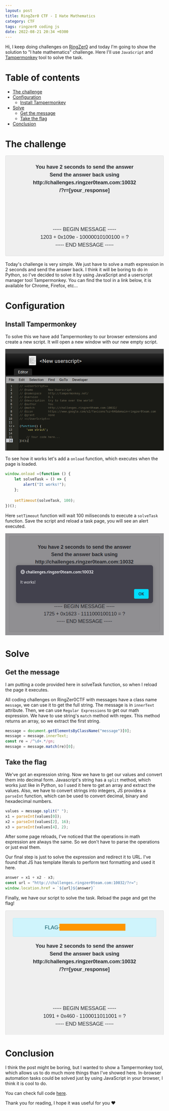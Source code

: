 ```yaml
---
layout: post
title: RingZer0 CTF - I Hate Mathematics
category: CTF
tags: ringzer0 coding js
date: 2022-08-21 20:34 +0300
---
```


Hi, I keep doing challenges on [RingZer0](https://ringzer0ctf.com/) and today I'm going to show the solution to "I hate mathematics" challenge. Here I'll use `JavaScript` and [Tampermonkey](https://addons.mozilla.org/en-US/firefox/addon/tampermonkey/) tool to solve the task.

# Table of contents

- [The challenge](#the-challenge)
- [Configuration](#configuration)
  * [Install Tampermonkey](#install-tampermonkey)
- [Solve](#solve)
  * [Get the message](#get-the-message)
  * [Take the flag](#take-the-flag)
- [Conclusion](#conclusion)

# The challenge

![Challenge banner](/assets/ringzer0/coding_challenges/i-hate-mathematics/i-hate-mathematics.png)

Today's challenge is very simple. We just have to solve a math expression in 2 seconds and send the answer back. I think it will be boring to do in Python, so I've decided to solve it by using JavaScript and a userscript manager tool Tampermonkey. You can find the tool in a link below, it is available for Chrome, Firefox, etc...

# Configuration

## Install Tampermonkey

To solve this we have add Tampermonkey to our browser extensions and create a new script. It will open a new window with our new empty script.

![Tampermonkey new script](/assets/ringzer0/coding_challenges/i-hate-mathematics/tm_new_script.png)

To see how it works let's add a `onload` function, which executes when the page is loaded.

```javascript
window.onload =(function () {
    let solveTask = () => {
        alert("It works!");
    };

    setTimeout(solveTask, 100);
})();
```

Here `setTimeout` function will wait 100 miliseconds to execute a `solveTask` function. Save the script and reload a task page, you will see an alert executed.

![Tampermonkey works](/assets/ringzer0/coding_challenges/i-hate-mathematics/tm_works.png)

# Solve

## Get the message

I am putting a code provided here in solveTask function, so when I reload the page it executes.

All coding challenges on RingZer0CTF with messages have a class name `message`, we can use it to get the full string. The message is in `innerText` attribute. Then, we can use `Regular Expressions` to get our math expression. We have to use string's `match` method with regex. This method returns an array, so we extract the first string.

```javascript
message = document.getElementsByClassName("message")[0];
message = message.innerText;
const re = /^\d+.*/gm;
message = message.match(re)[0];
```

## Take the flag

We've got an expression string. Now we have to get our values and convert them into decimal form. Javascript's string has a `split` method, which works just like in Python, so I used it here to get an array and extract the values. Also, we have to convert strings into integers, JS provides a `parseInt` function, which can be used to convert decimal, binary and hexadecimal numbers.

```javascript
values = message.split(" ");
x1 = parseInt(values[0]);
x2 = parseInt(values[2], 16);
x3 = parseInt(values[4], 2);
```

After some page reloads, I've noticed that the operations in math expression are always the same. So we don't have to parse the operations or just eval them.

Our final step is just to solve the expression and redirect it to URL. I've found that JS has template literals to perform text formatting and used it here.

```javascript
answer = x1 + x2 - x3;
const url = "http://challenges.ringzer0team.com:10032/?r=";
window.location.href = `${url}${answer}`
```

Finally, we have our script to solve the task. Reload the page and get the flag!

![Flag](/assets/ringzer0/coding_challenges/i-hate-mathematics/solved.png)

# Conclusion

I think the post might be boring, but I wanted to show a Tampermonkey tool, which allows us to do much more things than I've showed here. In-browser automation tasks could be solved just by using JavaScript in your browser, I think it is cool to do.

You can check full code [here](https://github.com/vflame6/ringzer0ctf-challenges/blob/main/Coding%20Challenges/i_hate_mathematics.js).

Thank you for reading, I hope it was useful for you ❤️
